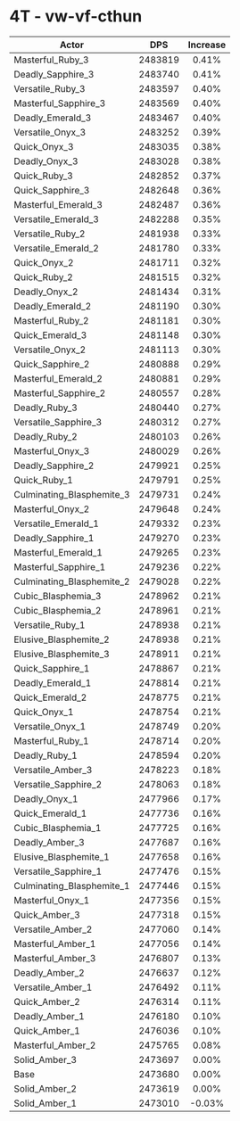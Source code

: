 # 4T - vw-vf-cthun
| Actor | DPS | Increase |
|---|:---:|:---:|
|Masterful_Ruby_3|2483819|0.41%|
|Deadly_Sapphire_3|2483740|0.41%|
|Versatile_Ruby_3|2483597|0.40%|
|Masterful_Sapphire_3|2483569|0.40%|
|Deadly_Emerald_3|2483467|0.40%|
|Versatile_Onyx_3|2483252|0.39%|
|Quick_Onyx_3|2483035|0.38%|
|Deadly_Onyx_3|2483028|0.38%|
|Quick_Ruby_3|2482852|0.37%|
|Quick_Sapphire_3|2482648|0.36%|
|Masterful_Emerald_3|2482487|0.36%|
|Versatile_Emerald_3|2482288|0.35%|
|Versatile_Ruby_2|2481938|0.33%|
|Versatile_Emerald_2|2481780|0.33%|
|Quick_Onyx_2|2481711|0.32%|
|Quick_Ruby_2|2481515|0.32%|
|Deadly_Onyx_2|2481434|0.31%|
|Deadly_Emerald_2|2481190|0.30%|
|Masterful_Ruby_2|2481181|0.30%|
|Quick_Emerald_3|2481148|0.30%|
|Versatile_Onyx_2|2481113|0.30%|
|Quick_Sapphire_2|2480888|0.29%|
|Masterful_Emerald_2|2480881|0.29%|
|Masterful_Sapphire_2|2480557|0.28%|
|Deadly_Ruby_3|2480440|0.27%|
|Versatile_Sapphire_3|2480312|0.27%|
|Deadly_Ruby_2|2480103|0.26%|
|Masterful_Onyx_3|2480029|0.26%|
|Deadly_Sapphire_2|2479921|0.25%|
|Quick_Ruby_1|2479791|0.25%|
|Culminating_Blasphemite_3|2479731|0.24%|
|Masterful_Onyx_2|2479648|0.24%|
|Versatile_Emerald_1|2479332|0.23%|
|Deadly_Sapphire_1|2479270|0.23%|
|Masterful_Emerald_1|2479265|0.23%|
|Masterful_Sapphire_1|2479236|0.22%|
|Culminating_Blasphemite_2|2479028|0.22%|
|Cubic_Blasphemia_3|2478962|0.21%|
|Cubic_Blasphemia_2|2478961|0.21%|
|Versatile_Ruby_1|2478938|0.21%|
|Elusive_Blasphemite_2|2478938|0.21%|
|Elusive_Blasphemite_3|2478911|0.21%|
|Quick_Sapphire_1|2478867|0.21%|
|Deadly_Emerald_1|2478814|0.21%|
|Quick_Emerald_2|2478775|0.21%|
|Quick_Onyx_1|2478754|0.21%|
|Versatile_Onyx_1|2478749|0.20%|
|Masterful_Ruby_1|2478714|0.20%|
|Deadly_Ruby_1|2478594|0.20%|
|Versatile_Amber_3|2478223|0.18%|
|Versatile_Sapphire_2|2478063|0.18%|
|Deadly_Onyx_1|2477966|0.17%|
|Quick_Emerald_1|2477736|0.16%|
|Cubic_Blasphemia_1|2477725|0.16%|
|Deadly_Amber_3|2477687|0.16%|
|Elusive_Blasphemite_1|2477658|0.16%|
|Versatile_Sapphire_1|2477476|0.15%|
|Culminating_Blasphemite_1|2477446|0.15%|
|Masterful_Onyx_1|2477356|0.15%|
|Quick_Amber_3|2477318|0.15%|
|Versatile_Amber_2|2477060|0.14%|
|Masterful_Amber_1|2477056|0.14%|
|Masterful_Amber_3|2476807|0.13%|
|Deadly_Amber_2|2476637|0.12%|
|Versatile_Amber_1|2476492|0.11%|
|Quick_Amber_2|2476314|0.11%|
|Deadly_Amber_1|2476180|0.10%|
|Quick_Amber_1|2476036|0.10%|
|Masterful_Amber_2|2475765|0.08%|
|Solid_Amber_3|2473697|0.00%|
|Base|2473680|0.00%|
|Solid_Amber_2|2473619|0.00%|
|Solid_Amber_1|2473010|-0.03%|

